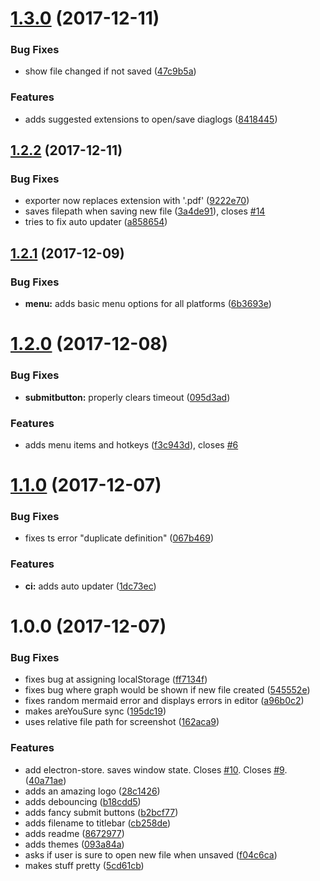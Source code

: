 <a name="1.3.0"></a>
# [1.3.0](https://github.com/aimed/aquarius/compare/v1.2.2...v1.3.0) (2017-12-11)


### Bug Fixes

* show file changed if not saved ([47c9b5a](https://github.com/aimed/aquarius/commit/47c9b5a))


### Features

* adds suggested extensions to open/save diaglogs ([8418445](https://github.com/aimed/aquarius/commit/8418445))



<a name="1.2.2"></a>
## [1.2.2](https://github.com/aimed/aquarius/compare/v1.2.1...v1.2.2) (2017-12-11)


### Bug Fixes

* exporter now replaces extension with '.pdf' ([9222e70](https://github.com/aimed/aquarius/commit/9222e70))
* saves filepath when saving new file ([3a4de91](https://github.com/aimed/aquarius/commit/3a4de91)), closes [#14](https://github.com/aimed/aquarius/issues/14)
* tries to fix auto updater ([a858654](https://github.com/aimed/aquarius/commit/a858654))



<a name="1.2.1"></a>
## [1.2.1](https://github.com/aimed/aquarius/compare/v1.2.0...v1.2.1) (2017-12-09)


### Bug Fixes

* **menu:** adds basic menu options for all platforms ([6b3693e](https://github.com/aimed/aquarius/commit/6b3693e))



<a name="1.2.0"></a>
# [1.2.0](https://github.com/aimed/aquarius/compare/v1.1.0...v1.2.0) (2017-12-08)


### Bug Fixes

* **submitbutton:** properly clears timeout ([095d3ad](https://github.com/aimed/aquarius/commit/095d3ad))


### Features

* adds menu items and hotkeys ([f3c943d](https://github.com/aimed/aquarius/commit/f3c943d)), closes [#6](https://github.com/aimed/aquarius/issues/6)



<a name="1.1.0"></a>
# [1.1.0](https://github.com/aimed/aquarius/compare/v1.0.0...v1.1.0) (2017-12-07)


### Bug Fixes

* fixes ts error "duplicate definition" ([067b469](https://github.com/aimed/aquarius/commit/067b469))


### Features

* **ci:** adds auto updater ([1dc73ec](https://github.com/aimed/aquarius/commit/1dc73ec))



<a name="1.0.0"></a>
# 1.0.0 (2017-12-07)


### Bug Fixes

* fixes bug at assigning localStorage ([ff7134f](https://github.com/aimed/aquarius/commit/ff7134f))
* fixes bug where graph would be shown if new file created ([545552e](https://github.com/aimed/aquarius/commit/545552e))
* fixes random mermaid error and displays errors in editor ([a96b0c2](https://github.com/aimed/aquarius/commit/a96b0c2))
* makes areYouSure sync ([195dc19](https://github.com/aimed/aquarius/commit/195dc19))
* uses relative file path for screenshot ([162aca9](https://github.com/aimed/aquarius/commit/162aca9))


### Features

* add electron-store. saves window state. Closes [#10](https://github.com/aimed/aquarius/issues/10). Closes [#9](https://github.com/aimed/aquarius/issues/9). ([40a71ae](https://github.com/aimed/aquarius/commit/40a71ae))
* adds an amazing logo ([28c1426](https://github.com/aimed/aquarius/commit/28c1426))
* adds debouncing ([b18cdd5](https://github.com/aimed/aquarius/commit/b18cdd5))
* adds fancy submit buttons ([b2bcf77](https://github.com/aimed/aquarius/commit/b2bcf77))
* adds filename to titlebar ([cb258de](https://github.com/aimed/aquarius/commit/cb258de))
* adds readme ([8672977](https://github.com/aimed/aquarius/commit/8672977))
* adds themes ([093a84a](https://github.com/aimed/aquarius/commit/093a84a))
* asks if user is sure to open new file when unsaved ([f04c6ca](https://github.com/aimed/aquarius/commit/f04c6ca))
* makes stuff pretty ([5cd61cb](https://github.com/aimed/aquarius/commit/5cd61cb))



